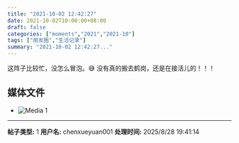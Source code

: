 ```yaml
---
title: "2021-10-02 12:42:27"
date: 2021-10-02T10:00:00+08:00
draft: false
categories: ["moments","2021","2021-10"]
tags: ["朋友圈","生活记录"]
summary: "2021-10-02 12:42:27..."
---
```


这阵子比较忙，没怎么冒泡。😅
没有真的搬去鹤岗，还是在接活儿的！！！

## 媒体文件

- ![Media 1](/Moments/photos/2021-10-02/202110021242270.jpg)

---

**帖子类型:** 1
**用户名:** chenxueyuan001
**处理时间:** 2025/8/28 19:41:14